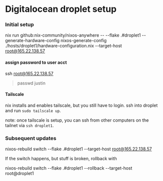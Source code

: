 # Digitalocean droplet setup

### Initial setup

nix run github:nix-community/nixos-anywhere -- --flake .#droplet1 --generate-hardware-config nixos-generate-config ./hosts/droplet1/hardware-configuration.nix --target-host root@165.22.138.57

#### assign password to user acct

ssh root@165.22.138.57

> passwd justin

#### Tailscale

nix installs and enables tailscale, but you still have to login. ssh into droplet and run `sudo tailscale up`.

note: once tailscale is setup, you can ssh from other computers on the tailnet via `ssh droplet1`.

### Subsequent updates

nixos-rebuild switch --flake .#droplet1 --target-host root@165.22.138.57

If the switch happens, but stuff is broken, rollback with

nixos-rebuild switch --flake .#droplet1 --rollback --target-host root@droplet1
